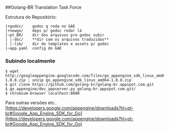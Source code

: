 ##Golang-BR Translation Task Force

Estrutura do Repositório:
```
|+godoc/    godoc q roda no GAE
|+newgo/    deps p/ godoc rodar lá
|~pt_BR/    dir dos arquivos pro godoc subir
| |-doc/    **dir com os arquivos traduzidos**
| |-lib/    dir de templates e assets p/ godoc
|~app.yaml  config do GAE
```

### Subindo localmente

```
$ wget http://googleappengine.googlecode.com/files/go_appengine_sdk_linux_amd64-1.8.8.zip ; unzip go_appengine_sdk_linux_amd64-1.8.8.zip
$ git clone https://github.com/golang-br/golang-br.appspot.com.git
$ go_appengine/dev_appserver.py golang-br.appspot.com.git/
$ chromium-browser localhost:8080 
```
Para outras versões etc.. 
[https://developers.google.com/appengine/downloads?hl=pt-br#Google_App_Engine_SDK_for_Go](https://developers.google.com/appengine/downloads?hl=pt-br#Google_App_Engine_SDK_for_Go)
